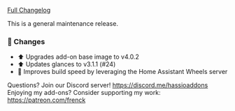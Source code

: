 [Full Changelog][changelog]

This is a general maintenance release.

### 🔨 Changes

- :arrow_up: Upgrades add-on base image to v4.0.2
- :arrow_up: Updates glances to v3.1.1 (#24)
- :racehorse: Improves build speed by leveraging the Home Assistant Wheels server

[changelog]: https://github.com/hassio-addons/addon-glances/compare/v0.5.0...v0.5.1

Questions? Join our Discord server! https://discord.me/hassioaddons
Enjoying my add-ons? Consider supporting my work: https://patreon.com/frenck